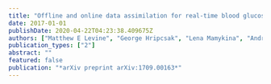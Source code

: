 ```yaml
---
title: "Offline and online data assimilation for real-time blood glucose forecasting in type 2 diabetes"
date: 2017-01-01
publishDate: 2020-04-22T04:23:38.409675Z
authors: ["Matthew E Levine", "George Hripcsak", "Lena Mamykina", "Andrew Stuart", "David J Albers"]
publication_types: ["2"]
abstract: ""
featured: false
publication: "*arXiv preprint arXiv:1709.00163*"
---
```


